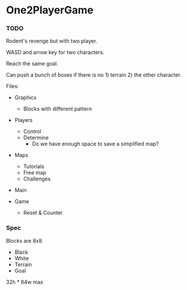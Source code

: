 # One2PlayerGame

### TODO

Rodent's revenge but with two player.

WASD and arrow key for two characters.

Reach the same goal.

Can push a bunch of boxes if there is no 1) terrain 2) the other character.

Files:

- Graphics
	- Blocks with different pattern

- Players
	- Control
	- Determine
		- Do we have enough space to save a simplified map?

- Maps
	- Tutorials
	- Free map
	- Challenges

- Main

- Game
	- Reset & Counter

### Spec

Blocks are 8x8.
- Black
- White
- Terrain
- Goal

32h * 64w max
